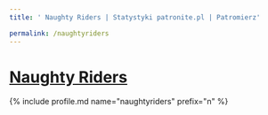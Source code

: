 ```yaml
---
title: ' Naughty Riders | Statystyki patronite.pl | Patromierz'

permalink: /naughtyriders
---
```


# [ Naughty Riders](https://patronite.pl/naughtyriders)

{% include profile.md name="naughtyriders" prefix="n" %}
